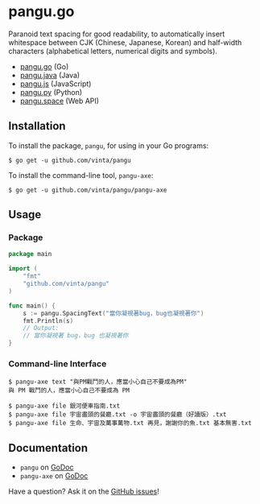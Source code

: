pangu.go
========

Paranoid text spacing for good readability, to automatically insert whitespace between CJK (Chinese, Japanese, Korean) and half-width characters (alphabetical letters, numerical digits and symbols).

- [pangu.go](https://github.com/vinta/pangu) (Go)
- [pangu.java](https://github.com/vinta/pangu.java) (Java)
- [pangu.js](https://github.com/vinta/pangu.js) (JavaScript)
- [pangu.py](https://github.com/vinta/pangu.py) (Python)
- [pangu.space](https://github.com/vinta/pangu.space) (Web API)

## Installation

To install the package, `pangu`, for using in your Go programs:

```console
$ go get -u github.com/vinta/pangu
```

To install the command-line tool, `pangu-axe`:

```console
$ go get -u github.com/vinta/pangu/pangu-axe
```

## Usage

### Package

```go
package main

import (
    "fmt"
    "github.com/vinta/pangu"
)

func main() {
    s := pangu.SpacingText("當你凝視著bug，bug也凝視著你")
    fmt.Println(s)
    // Output:
    // 當你凝視著 bug，bug 也凝視著你
}
```

### Command-line Interface

```console
$ pangu-axe text "與PM戰鬥的人，應當小心自己不要成為PM"
與 PM 戰鬥的人，應當小心自己不要成為 PM

$ pangu-axe file 銀河便車指南.txt
$ pangu-axe file 宇宙盡頭的餐廳.txt -o 宇宙盡頭的餐廳（好讀版）.txt
$ pangu-axe file 生命、宇宙及萬事萬物.txt 再見，謝謝你的魚.txt 基本無害.txt
```

## Documentation

- `pangu` on [GoDoc](https://godoc.org/github.com/vinta/pangu)
- `pangu-axe` on [GoDoc](https://godoc.org/github.com/vinta/pangu/pangu-axe)

Have a question? Ask it on the [GitHub issues](https://github.com/vinta/pangu/issues)!

